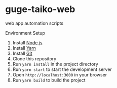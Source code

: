 # guge-taiko-web
web app automation scripts

Environment Setup
1. Install [Node.js](https://nodejs.org/en/download/)
2. Install [Yarn](https://yarnpkg.com/en/docs/install)
3. Install [Git](https://git-scm.com/downloads)
4. Clone this repository
5. Run `yarn install` in the project directory
6. Run `yarn start` to start the development server
7. Open `http://localhost:3000` in your browser
8. Run `yarn build` to build the project